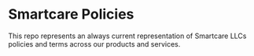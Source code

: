 # Smartcare Policies

This repo represents an always current representation of Smartcare LLCs policies and terms across our products and services.
